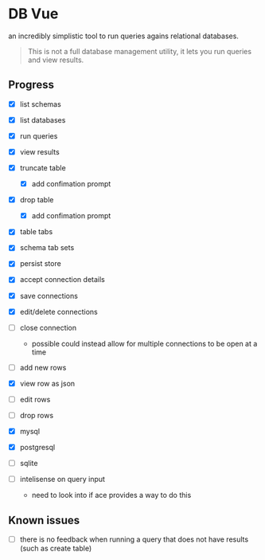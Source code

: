 # DB Vue

an incredibly simplistic tool to run queries agains relational databases.

> This is not a full database management utility, it lets you run queries and view results.


## Progress
- [x] list schemas
- [x] list databases
- [x] run queries
- [x] view results
- [x] truncate table
    - [x] add confimation prompt
- [x] drop table
    - [x] add confimation prompt

- [x] table tabs
- [x] schema tab sets
- [x] persist store

- [x] accept connection details
- [x] save connections
- [x] edit/delete connections
- [ ] close connection
    - possible could instead allow for multiple connections to be open at a time

- [ ] add new rows
- [x] view row as json
- [ ] edit rows
- [ ] drop rows

- [x] mysql
- [x] postgresql
- [ ] sqlite

- [ ] intelisense on query input 
    - need to look into if ace provides a way to do this

## Known issues
- [ ] there is no feedback when running a query that does not have results (such as create table)
